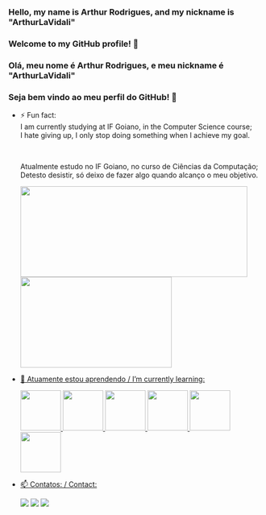 ### Hello, my name is Arthur Rodrigues, and my nickname is "ArthurLaVidali"
### Welcome to my GitHub profile! 👋


### Olá, meu nome é Arthur Rodrigues, e meu nickname é "ArthurLaVidali"
### Seja bem vindo ao meu perfil do GitHub! 👋


- ⚡ Fun fact: <br>
    I am currently studying at IF Goiano, in the Computer Science course;<br>
    I hate giving up, I only stop doing something when I achieve my goal.<br>
    
    <br>
    
    Atualmente estudo no IF Goiano, no curso de Ciências da Computação; <br>
    Detesto desistir, só deixo de fazer algo quando alcanço o meu objetivo.<br>

    <div>
    <a href="https://github.com/ArthurRCastilho">
    <img height="180em" src="https://github-readme-stats.vercel.app/api/top-langs/?username=ArthurRCastilho&layout=compact&langs_count=7&theme=dracula" height="550" width="450"/>
    <img height="180em" src="https://github-readme-stats.vercel.app/api?username=ArthurRCastilho&show_icons=true&theme=dracula&include_all_commits=true&count_private=true" height="400" width="300" />
    </div>


- 🌱 Atuamente estou aprendendo / I’m currently learning: <br>
    <div>
    <img src="https://cdn.jsdelivr.net/gh/devicons/devicon/icons/java/java-original-wordmark.svg" height="80" width="80" margin-right="40" />   
    <img src="https://cdn.jsdelivr.net/gh/devicons/devicon/icons/python/python-original-wordmark.svg" height="80" width="80" margin-right="40" />
    <img src="https://cdn.jsdelivr.net/gh/devicons/devicon/icons/php/php-plain.svg" height="80" width="80" margin-right="40" />   
    <img src="https://cdn.jsdelivr.net/gh/devicons/devicon/icons/flutter/flutter-original.svg" height="80" width="80" margin-right="40" />
    <img src="https://cdn.jsdelivr.net/gh/devicons/devicon/icons/dart/dart-original-wordmark.svg" height="80" width="80" margin-right="40" />
    <img src="https://cdn.jsdelivr.net/gh/devicons/devicon/icons/mysql/mysql-plain-wordmark.svg" height="80" width="80" margin-right="40" />
    </div>


- 📫 Contatos: / Contact: <br>
    <div>
    <a href="https://www.instagram.com/a_rodrigueszz/" target="_blank"><img src="https://img.shields.io/badge/-Instagram-%23E4405F?style=for-the-badge&logo=instagram&logoColor=white" target="_blank"></a>
    <a href = "mailto:arthurcas2022@gmail.com"><img src="https://img.shields.io/badge/Gmail-D14836?style=for-the-badge&logo=gmail&logoColor=white" target="_blank"></a>
    <a href="https://www.linkedin.com/in/arthur-rodrigues-a01b53258/" target="_blank"><img src="https://img.shields.io/badge/-LinkedIn-%230077B5?style=for-the-badge&logo=linkedin&logoColor=white" target="_blank"></a>
    </div>
<br>
